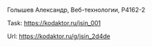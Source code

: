 Голышев Александр, Веб-технологии, P4162-2

Task: https://kodaktor.ru/jsin_001

Url: https://kodaktor.ru/g/jsin_2d4de

